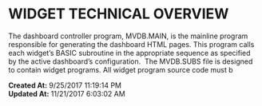 # WIDGET TECHNICAL OVERVIEW

The dashboard controller program, MVDB.MAIN, is the mainline program responsible for generating the dashboard HTML pages. This program calls each widget’s BASIC subroutine in the appropriate sequence as specified by the active dashboard’s configuration.  The MVDB.SUBS file is designed to contain widget programs. All widget program source code must b  

**Created At:** 9/25/2017 11:19:14 PM  
**Updated At:** 11/21/2017 6:03:02 AM  

